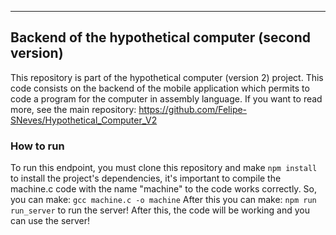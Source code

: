 ---
## Backend of the hypothetical computer (second version)

This repository is part of the hypothetical computer (version 2) project. This code consists on the backend of the mobile application which permits to code a program for the computer in assembly language. If you want to read more, see the main repository: https://github.com/Felipe-SNeves/Hypothetical_Computer_V2

### How to run

To run this endpoint, you must clone this repository and make 
```npm install```
to install the project's dependencies, it's important to compile the machine.c code with the name "machine" to the code works correctly. So, you can make:
```gcc machine.c -o machine```
After this you can make:
```npm run run_server```
to run the server! After this, the code will be working and you can use the server!